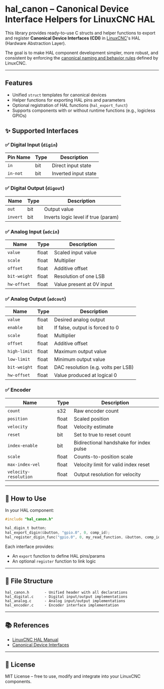 # hal_canon – Canonical Device Interface Helpers for LinuxCNC HAL

This library provides ready-to-use C structs and helper functions to export and register **Canonical Device Interfaces (CDI)** in [LinuxCNC](https://linuxcnc.org)'s HAL (Hardware Abstraction Layer).

The goal is to make HAL component development simpler, more robust, and consistent by enforcing the [canonical naming and behavior rules](https://linuxcnc.org/docs/html/hal/canonical-devices.html) defined by LinuxCNC.

---

## Features

- Unified `struct` templates for canonical devices
- Helper functions for exporting HAL pins and parameters
- Optional registration of HAL functions (`hal_export_funct`)
- Supports components with or without runtime functions (e.g., logicless GPIOs)

## ✨ Supported Interfaces

### ✅ Digital Input (`digin`)
| Pin Name       | Type | Description                         |
|----------------|------|-------------------------------------|
| `in`           | bit  | Direct input state                  |
| `in-not`       | bit  | Inverted input state                |

### ✅ Digital Output (`digout`)
| Name       | Type | Description                          |
|------------|------|--------------------------------------|
| `out`      | bit  | Output value                         |
| `invert`   | bit  | Inverts logic level if true (param)  |

### ✅ Analog Input (`adcin`)
| Name           | Type   | Description                         |
|----------------|--------|-------------------------------------|
| `value`        | float  | Scaled input value                  |
| `scale`        | float  | Multiplier                         |
| `offset`       | float  | Additive offset                    |
| `bit-weight`   | float  | Resolution of one LSB              |
| `hw-offset`    | float  | Value present at 0V input          |

### ✅ Analog Output (`adcout`)
| Name           | Type   | Description                         |
|----------------|--------|-------------------------------------|
| `value`        | float  | Desired analog output               |
| `enable`       | bit    | If false, output is forced to 0     |
| `scale`        | float  | Multiplier                         |
| `offset`       | float  | Additive offset                    |
| `high-limit`   | float  | Maximum output value               |
| `low-limit`    | float  | Minimum output value               |
| `bit-weight`   | float  | DAC resolution (e.g. volts per LSB)|
| `hw-offset`    | float  | Value produced at logical 0        |

### ✅ Encoder
| Name                | Type   | Description                             |
|---------------------|--------|-----------------------------------------|
| `count`             | s32    | Raw encoder count                       |
| `position`          | float  | Scaled position                         |
| `velocity`          | float  | Velocity estimate                       |
| `reset`             | bit    | Set to true to reset count              |
| `index-enable`      | bit    | Bidirectional handshake for index pulse |
| `scale`             | float  | Counts-to-position scale                |
| `max-index-vel`     | float  | Velocity limit for valid index reset    |
| `velocity-resolution` | float| Output resolution for velocity          |

---

## 🚀 How to Use

In your HAL component:

```c
#include "hal_canon.h"

hal_digin_t button;
hal_export_digin(&button, "gpio.0", 0, comp_id);
hal_register_digin_func("gpio.0", 0, my_read_function, &button, comp_id);
```

Each interface provides:

* An `export` function to define HAL pins/params
* An optional `register` function to link logic

---

## 📁 File Structure

```
hal_canon.h       - Unified header with all declarations
hal_digital.c     - Digital input/output implementations
hal_analog.c      - Analog input/output implementations
hal_encoder.c     - Encoder interface implementation
```

---

## 📚 References

* [LinuxCNC HAL Manual](https://linuxcnc.org/docs/html/hal/)
* [Canonical Device Interfaces](https://linuxcnc.org/docs/html/hal/canonical-devices.html)

---

## 🔧 License

MIT License – free to use, modify and integrate into your LinuxCNC components.
